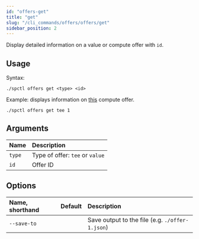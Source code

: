 ```yaml
---
id: "offers-get"
title: "get"
slug: "/cli_commands/offers/offers/get"
sidebar_position: 2
---
```


Display detailed information on a value or compute offer with `id`.

## Usage

Syntax:

```
./spctl offers get <type> <id>
```

Example: displays information on [this](https://marketplace.superprotocol.com/compute?offerId=1) compute offer.

```
./spctl offers get tee 1
```

## Arguments

| **Name** | **Description**                 |
|:---------|:--------------------------------|
| `type`   | Type of offer: `tee` or `value` |
| `id`     | Offer ID                        |

## Options

|**Name, shorthand**|**Default**|**Description**|
| :- | :- | :- |
|`--save-to`| |Save output to the file (e.g. `./offer-1.json`)|
